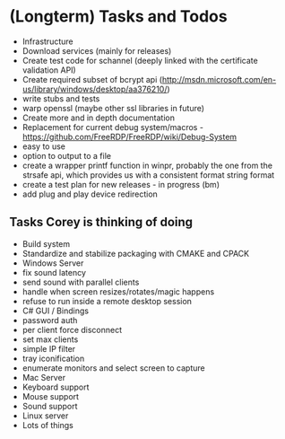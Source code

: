 # (Longterm) Tasks and Todos
* Infrastructure
 * Download services (mainly for releases)
* Create test code for schannel (deeply linked with the certificate validation API)
* Create required subset of bcrypt api (http://msdn.microsoft.com/en-us/library/windows/desktop/aa376210/)
 * write stubs and tests
 * warp openssl (maybe other ssl libraries in future)
* Create more and in depth documentation
* Replacement for current debug system/macros - https://github.com/FreeRDP/FreeRDP/wiki/Debug-System
 * easy to use
 * option to output to a file
 * create a wrapper printf function in winpr, probably the one from the strsafe api, which provides us with a consistent format string format
* create a test plan for new releases - in progress (bm)
* add plug and play device redirection

## Tasks Corey is thinking of doing
* Build system
 * Standardize and stabilize packaging with CMAKE and CPACK
* Windows Server
 * fix sound latency
 * send sound with parallel clients
 * handle when screen resizes/rotates/magic happens
 * refuse to run inside a remote desktop session
* C# GUI / Bindings
 * password auth
 * per client force disconnect
 * set max clients
 * simple IP filter
 * tray iconification
 * enumerate monitors and select screen to capture
* Mac Server
 * Keyboard support
 * Mouse support
 * Sound support
* Linux server
 * Lots of things